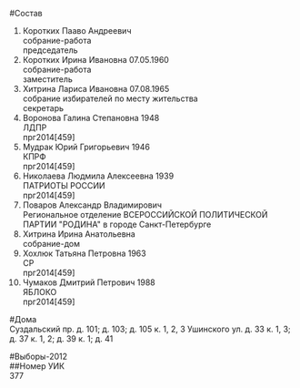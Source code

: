 #Состав  
1. Коротких Пааво Андреевич  
    собрание-работа  
    председатель  
2. Коротких Ирина Ивановна 07.05.1960  
    собрание-работа  
    заместитель  
3. Хитрина Лариса Ивановна 07.08.1965  
    собрание избирателей по месту жительства  
    секретарь  
4. Воронова Галина Степановна 1948  
    ЛДПР  
    прг2014[459]  
5. Мудрак Юрий Григорьевич 1946  
    КПРФ  
    прг2014[459]  
6. Николаева Людмила Алексеевна 1939  
    ПАТРИОТЫ РОССИИ  
    прг2014[459]  
7. Поваров Александр Владимирович  
    Региональное отделение ВСЕРОССИЙСКОЙ ПОЛИТИЧЕСКОЙ ПАРТИИ "РОДИНА" в городе Санкт-Петербурге  
8. Хитрина Ирина Анатольевна  
    собрание-дом  
9. Хохлюк Татьяна Петровна 1963  
    СР  
    прг2014[459]  
10. Чумаков Дмитрий Петрович 1988  
    ЯБЛОКО  
    прг2014[459]  
  
#Дома  
Суздальский пр. д. 101; д. 103; д. 105 к. 1, 2, 3 Ушинского ул. д. 33 к. 1, 3; д. 37 к. 1, 2; д. 39 к. 1; д. 41  
  
#Выборы-2012  
##Номер УИК  
377  
